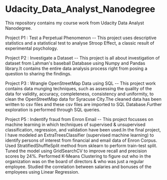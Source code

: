 # Udacity_Data_Analyst_Nanodegree

This repository contains my course work from Udacity Data Analyst Nanodegree.

Project P1 : Test a Perpetual Phenomenon -- This project uses descriptive statistics and a statistical test to analyse Stroop Effect, a classic result of experimental psychology.

Project P2 : Investigate a Dataset -- This project is all about investigation of dataset from Lahman's baseball Database using Numpy and Pandas library.It contains the entire data analysis process right from posing a question to sharing the findings.

Project P3 : Wrangle OpenStreetMap Data using SQL -- This project work contains data munging techniques, such as assessing the quality of the data for validity, accuracy, completeness, consistency and uniformity, to clean the OpenStreetMap data for Syracuse City.The cleaned data has been written to csv files and these csv files are imported to SQL Database.Further exploration is performed through SQL queries.

Project P5 : Indentify fraud from Enron Email -- This project focusses on machine learning in which techniques of supervised & unsupervised classification, regression, and validation have been used.In the final project, I have modeled an ExtraTreesClassifier (supervised machine learning) to identify persons of interest from financial and email data of Enron Corpus. Used StratifiedShuffleSplit method from sklearn to perform train-test split. Tuned the model using GridSearchCV to improve recall and precision scores by 24%. Performed K-Means Clustering to figure out who in the organization was on the board of directors & who was just a regular employee. Studied the correlation between salaries and bonuses of the employees using Linear Regression.
